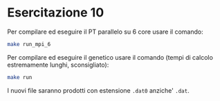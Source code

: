 # Esercitazione 10

Per compilare ed eseguire il PT parallelo su 6 core usare il comando:
```bash
make run_mpi_6
```

Per compilare ed eseguire il genetico usare il comando (tempi di calcolo estremamente lunghi, sconsigliato):
```bash
make run
```

I nuovi file saranno prodotti con estensione ```.dat0``` anziche' ```.dat```.